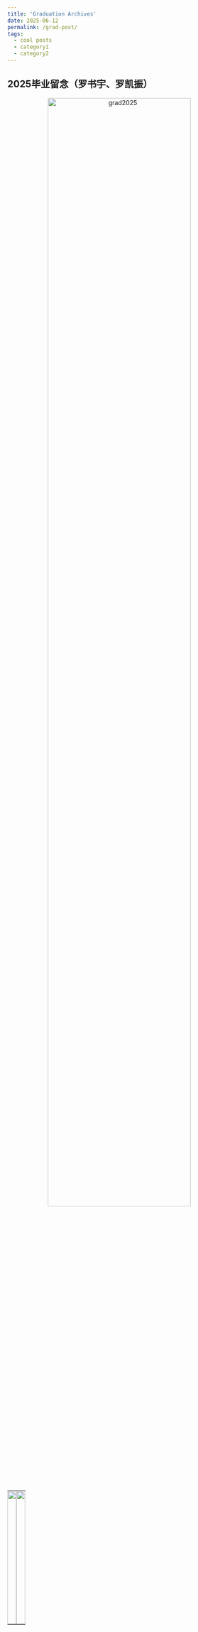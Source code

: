 ```yaml
---
title: 'Graduation Archives'
date: 2025-06-12
permalink: /grad-post/
tags:
  - cool posts
  - category1
  - category2
---
```



## 2025毕业留念（罗书宇、罗凯振）
<div style="text-align: center">
    <img src="../images/graduation/20250612grad2.jpg"  alt="grad2025" width="80%" height="auto"/>
</div>


<!-- <img src="https://github.com/lisong2019/web/raw/master/images/graduation/20250612grad1.jpg"  alt="grad2025" width="80%" height="auto"/>-->
<table style="width:100%; border-collapse: collapse;">
  <tr>
    <td style="width:50%; padding:0; text-align:center;">
      <img src="../images/graduation/20250612grad1.jpg" style="width:100%; height:300px; object-fit:cover;">
    </td>
    <td style="width:50%; padding:0; text-align:center;">
      <img src="../images/graduation/20250612grad-3.jpg" style="width:100%; height:300px; object-fit:cover;">
    </td>
  </tr>
</table>
